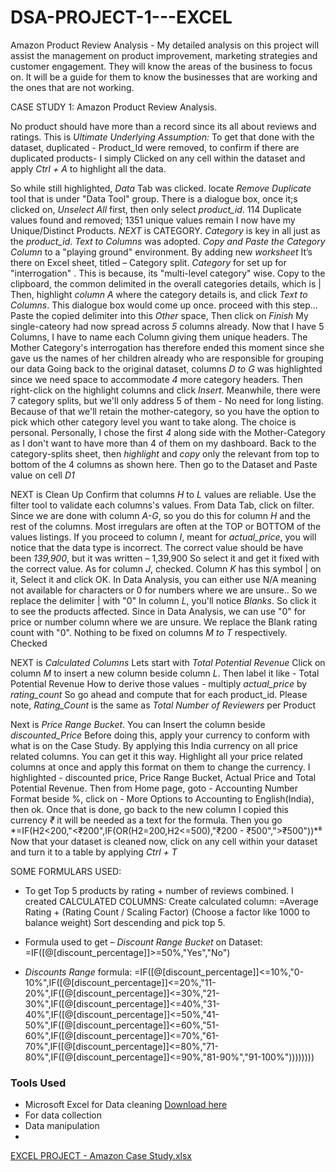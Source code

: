 # DSA-PROJECT-1---EXCEL
Amazon Product Review Analysis - My detailed analysis on this project will assist the management on product improvement, marketing strategies and customer engagement. They will know the areas of the business to focus on. It will be a guide for them to know the businesses that are working and the ones that are not working.

CASE STUDY 1: Amazon Product Review Analysis.

No product should have more than a record since its all about reviews and ratings. This is *Ultimate Underlying Assumption:*
To get that done with the dataset, duplicated - Product_Id were removed, to confirm if there are duplicated products- I simply Clicked on any cell within the dataset and apply *Ctrl + A* to highlight all the data.

So while still highlighted, *Data* Tab was clicked. locate *Remove Duplicate* tool that is under "Data Tool" group. There is a dialogue box, once it;s clicked on, *Unselect All* first, then only select *product_id*. 114 Duplicate values found and removed; 1351 unique values remain
I now have my Unique/Distinct Products. *NEXT* is CATEGORY.
*Category* is key in all just as the *product_id*.  *Text to Columns* was adopted.
 *Copy and Paste the Category Column* to a "playing ground" environment. By adding new *worksheet* It’s there on Excel sheet, titled – Category split. *Category* for set up for "interrogation" . This is because, its "multi-level category" wise.
Copy to the clipboard, the common delimited in the overall categories details, which is |
Then, highlight *column A* where the category details is, and click *Text to Columns*. This dialogue box would come up once. proceed with this step... Paste the copied delimiter into this *Other* space, Then click on *Finish*
My single-cateory had now spread across *5* columns already. Now that I have 5 Columns, I have to name each Column giving them unique headers. The Mother Category's interrogation has therefore ended this moment since she gave us the names of her children already who are responsible for grouping our data
Going back to the original dataset, columns *D to G* was highlighted since we need space to accommodate *4* more category headers. Then right-click on the highlight columns and click *Insert*.
Meanwhile, there were 7 category splits, but we'll only address 5 of them - No need for long listing. Because of that we'll retain the mother-category, so you have the option to pick which other category level you want to take along. The choice is personal.
Personally, I chose the first *4* along side with the Mother-Category as I don't want to have more than 4 of them on my dashboard.
Back to the category-splits sheet, then *highlight* and *copy* only the relevant from top to bottom of the 4 columns as shown here. Then go to the Dataset and Paste value on cell *D1*

NEXT is Clean Up
Confirm that columns *H* to *L* values are reliable. Use the filter tool to validate each columns's values.
From Data Tab, click on filter. Since we are done with column *A-G*, so you do this for column *H* and the rest of the columns. Most irregulars are often at the TOP or BOTTOM of the values listings.
If you proceed to column *I*, meant for *actual_price*, you will notice that the data type is incorrect. The correct value should be have been *139,900*, but it was written – 1,39,900
So select it and get it fixed with the correct value.
As for column *J*, checked. Column *K* has this symbol | on it, Select it and click OK. In Data Analysis,  you can either use N/A meaning not available for characters or 0 for numbers where we are unsure.. So we replace the delimiter | with  "0"
In column *L*, you'll notice *Blanks*. So click it to see the products affected. Since in Data Analysis, we can use "0" for price or number column where we are unsure. We replace the Blank rating count with "0".
Nothing to be fixed on columns *M to T* respectively. Checked 

NEXT is *Calculated Columns*
Lets start with *Total Potential Revenue*
Click on column *M* to insert a new column beside column *L*. Then label it like - Total Potential Revenue
How to derive those values - multiply *actual_price* by *rating_count*
So go ahead and compute that for each product_id. Please note, *Rating_Count* is the same as *Total Number of Reviewers* per Product

Next is *Price Range Bucket*. You can Insert the column beside *discounted_Price*
Before doing this, apply your currency to conform with what is on the Case Study. By applying this India currency on all price related columns. You can get it this way. Highlight all your price related columns at once and apply this format on them to change the currency.
I highlighted - discounted price, Price Range Bucket, Actual Price and Total Potential Revenue.
Then from Home page,  goto - Accounting Number Format beside %, click on - More Options to Accounting to English(India), then ok. Once that is done, go back to the new column
I copied this currency *₹* it will be needed as a text for the formula.
Then you go *=IF(H2<200,"<₹200",IF(OR(H2=200,H2<=500),"₹200 - ₹500",">₹500"))*⁸
Now that your dataset is cleaned now, click on any cell within your dataset and turn it to a table by applying *Ctrl + T*

SOME FORMULARS USED:
- 	To get Top 5 products by rating + number of reviews combined. I created CALCULATED COLUMNS:
Create calculated column:
=Average Rating + (Rating Count / Scaling Factor)
(Choose a factor like 1000 to balance weight)
Sort descending and pick top 5.

- 	Formula used to get – *Discount Range Bucket* on Dataset:
 =IF([@[discount_percentage]]>=50%,"Yes","No") 

- 	*Discounts Range* formula:
 =IF([@[discount_percentage]]<=10%,"0-10%",IF([@[discount_percentage]]<=20%,"11-20%",IF([@[discount_percentage]]<=30%,"21-30%",IF([@[discount_percentage]]<=40%,"31-40%",IF([@[discount_percentage]]<=50%,"41-50%",IF([@[discount_percentage]]<=60%,"51-60%",IF([@[discount_percentage]]<=70%,"61-70%",IF([@[discount_percentage]]<=80%,"71-80%",IF([@[discount_percentage]]<=90%,"81-90%","91-100%"))))))))
### Tools Used
- Microsoft Excel for Data cleaning [Download here](https://www.microsoft.com)
 - For data collection
 - Data manipulation
 - 
[EXCEL PROJECT - Amazon Case Study.xlsx](https://github.com/user-attachments/files/21052783/EXCEL.PROJECT.-.Amazon.Case.Study.xlsx)





